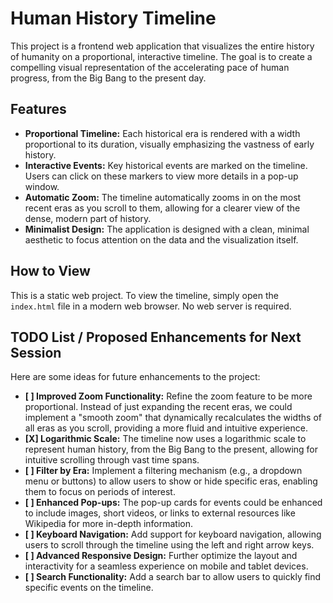 # Human History Timeline

This project is a frontend web application that visualizes the entire history of humanity on a proportional, interactive timeline. The goal is to create a compelling visual representation of the accelerating pace of human progress, from the Big Bang to the present day.

## Features

*   **Proportional Timeline:** Each historical era is rendered with a width proportional to its duration, visually emphasizing the vastness of early history.
*   **Interactive Events:** Key historical events are marked on the timeline. Users can click on these markers to view more details in a pop-up window.
*   **Automatic Zoom:** The timeline automatically zooms in on the most recent eras as you scroll to them, allowing for a clearer view of the dense, modern part of history.
*   **Minimalist Design:** The application is designed with a clean, minimal aesthetic to focus attention on the data and the visualization itself.

## How to View

This is a static web project. To view the timeline, simply open the `index.html` file in a modern web browser. No web server is required.

## TODO List / Proposed Enhancements for Next Session

Here are some ideas for future enhancements to the project:

*   **[ ] Improved Zoom Functionality:** Refine the zoom feature to be more proportional. Instead of just expanding the recent eras, we could implement a "smooth zoom" that dynamically recalculates the widths of all eras as you scroll, providing a more fluid and intuitive experience.
*   **[X] Logarithmic Scale:** The timeline now uses a logarithmic scale to represent human history, from the Big Bang to the present, allowing for intuitive scrolling through vast time spans.
*   **[ ] Filter by Era:** Implement a filtering mechanism (e.g., a dropdown menu or buttons) to allow users to show or hide specific eras, enabling them to focus on periods of interest.
*   **[ ] Enhanced Pop-ups:** The pop-up cards for events could be enhanced to include images, short videos, or links to external resources like Wikipedia for more in-depth information.
*   **[ ] Keyboard Navigation:** Add support for keyboard navigation, allowing users to scroll through the timeline using the left and right arrow keys.
*   **[ ] Advanced Responsive Design:** Further optimize the layout and interactivity for a seamless experience on mobile and tablet devices.
*   **[ ] Search Functionality:** Add a search bar to allow users to quickly find specific events on the timeline.
